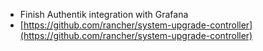  - Finish Authentik integration with Grafana
 - [https://github.com/rancher/system-upgrade-controller](https://github.com/rancher/system-upgrade-controller)